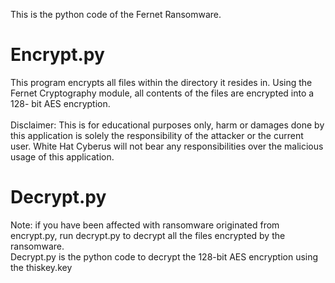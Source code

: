 This is the python code of the Fernet Ransomware.
# Encrypt.py
This program encrypts all files within the directory it resides in. Using the Fernet Cryptography module, all contents of the files are encrypted into a 128- bit AES encryption.
<br>
<br>
Disclaimer: This is for educational purposes only, harm or damages done by this application is solely the responsibility of the attacker or the current user. White Hat Cyberus will not bear any responsibilities over the malicious usage of this application.
<br>
# Decrypt.py
Note: if you have been affected with ransomware originated from encrypt.py, run decrypt.py to decrypt all the files encrypted by the ransomware.<br>
Decrypt.py is the python code to decrypt the 128-bit AES encryption using the thiskey.key
                                                                                                                                               
